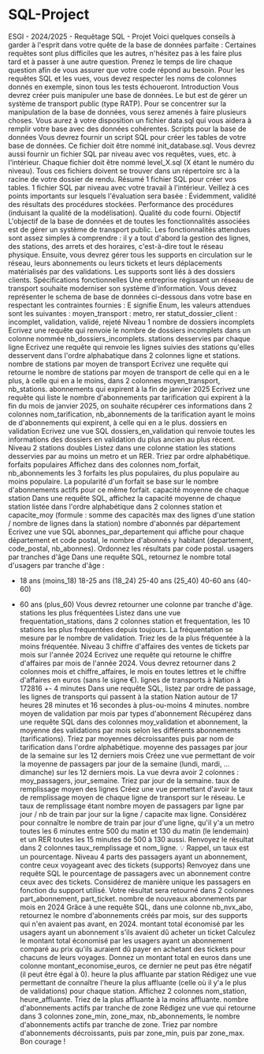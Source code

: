 # SQL-Project

ESGI - 2024/2025 - Requêtage SQL - Projet
Voici quelques conseils à garder à l'esprit dans votre quête de la base de données parfaite :
Certaines requêtes sont plus difficiles que les autres, n'hésitez pas à les faire plus tard et à passer à
une autre question.
Prenez le temps de lire chaque question afin de vous assurer que votre code répond au besoin. Pour
les requêtes SQL et les vues, vous devez respecter les noms de colonnes donnés en exemple, sinon
tous les tests échoueront.
Introduction
Vous devrez créer puis manipuler une base de données. Le but est de gérer un système de transport public
(type RATP). Pour se concentrer sur la manipulation de la base de données, vous serez amenés à faire
plusieurs choses.
Vous aurez à votre disposition un fichier data.sql qui vous aidera à remplir votre base avec des données
cohérentes.
Scripts pour la base de données
Vous devrez fournir un script SQL pour créer les tables de votre base de données.
Ce fichier doit être nommé init_database.sql. Vous devrez aussi fournir un fichier SQL par niveau avec
vos requêtes, vues, etc. à l'intérieur.
Chaque fichier doit être nommé level_X.sql (X étant le numéro du niveau).
Tous ces fichiers doivent se trouver dans un répertoire src à la racine de votre dossier de rendu.
Résumé
1 fichier SQL pour créer vos tables.
1 fichier SQL par niveau avec votre travail à l'intérieur.
Veillez à ces points importants sur lesquels l'évaluation sera basée :
Évidemment, validité des résultats des procédures stockées.
Performance des procédures (induisant la qualité de la modélisation).
Qualité du code fourni.
Objectif
L'objectif de la base de données et de toutes les fonctionnalités associées est de gérer un système de
transport public.
Les fonctionnalités attendues sont assez simples à comprendre : il y a tout d'abord la gestion des lignes,
des stations, des arrets et des horaires, c'est-à-dire tout le réseau physique.
Ensuite, vous devrez gérer tous les supports en circulation sur le réseau, leurs abonnements ou leurs
tickets et leurs déplacements matérialisés par des validations.
Les supports sont liés à des dossiers clients.
Spécifications fonctionnelles
Une entreprise régissant un réseau de transport souhaite moderniser son système d'information.
Vous devez représenter le schema de base de données ci-dessous dans votre base en respectant les
contraintes fournies :
E signifie Enum, les valeurs attendues sont les suivantes :
moyen_transport : metro, rer
statut_dossier_client : incomplet, validation, validé, rejeté
Niveau 1
nombre de dossiers incomplets
Ecrivez une requête qui renvoie le nombre de dossiers incomplets dans un colonne nommée
nb_dossiers_incomplets.
stations desservies par chaque ligne
Ecrivez une requête qui renvoie les lignes suivies des stations qu'elles desservent dans l'ordre alphabatique
dans 2 colonnes ligne et stations.
nombre de stations par moyen de transport
Ecrivez une requête qui retourne le nombre de stations par moyen de transport de celle qui en a le plus, à
celle qui en a le moins, dans 2 colonnes moyen_transport, nb_stations.
abonnements qui expirent à la fin de janvier 2025
Ecrivez une requête qui liste le nombre d'abonnements par tarification qui expirent à la fin du mois de
janvier 2025, on souhaite récupérer ces informations dans 2 colonnes nom_tarification,
nb_abonnements de la tarification ayant le moins de d'abonnements qui expirent, à celle qui en a le plus.
dossiers en validation
Ecrivez une vue SQL dossiers_en_validation qui renvoie toutes les informations des dossiers en
validation du plus ancien au plus récent.
Niveau 2
stations doubles
Listez dans une colonne station les stations desservies par au moins un metro et un RER. Triez par ordre
alphabétique.
forfaits populaires
Affichez dans des colonnes nom_forfait, nb_abonnements les 3 forfaits les plus populaires, du plus
populaire au moins populaire. La popularité d'un forfait se base sur le nombre d'abonnements actifs pour ce
même forfait.
capacité moyenne de chaque station
Dans une requête SQL, affichez la capacité moyenne de chaque station listée dans l'ordre alphabétique
dans 2 colonnes station et capacite_moy (formule : somme des capacités max des lignes
d'une station / nombre de lignes dans la station)
nombre d'abonnés par département
Ecrivez une vue SQL abonnes_par_departement qui affiche pour chaque département et code postal, le
nombre d'abonnés y habitant (departement, code_postal, nb_abonnes). Ordonnez les résultats par
code postal.
usagers par tranches d'âge
Dans une requête SQL, retournez le nombre total d'usagers par tranche d'âge :
- 18 ans (moins_18)
18-25 ans (18_24)
25-40 ans (25_40)
40-60 ans (40-60)
+ 60 ans (plus_60)
Vous devrez retourner une colonne par tranche d'âge.
stations les plus fréquentées
Listez dans une vue frequentation_stations, dans 2 colonnes station et frequentation, les 10
stations les plus fréquentées depuis toujours. La fréquentation se mesure par le nombre de validation. Triez
les de la plus fréquentée à la moins fréquentée.
Niveau 3
chiffre d'affaires des ventes de tickets par mois sur l'année 2024
Ecrivez une requête qui retourne le chiffre d'affaires par mois de l'année 2024. Vous devrez retourner dans
2 colonnes mois et chiffre_affaires, le mois en toutes lettres et le chiffre d'affaires en euros (sans le
signe €).
lignes de transports à Nation à 172816 +- 4 minutes
Dans une requête SQL, listez par ordre de passage, les lignes de transports qui passent à la station Nation
autour de 17 heures 28 minutes et 16 secondes à plus-ou-moins 4 minutes.
nombre moyen de validation par mois par types d'abonnement
Récupérez dans une requête SQL dans des colonnes moy_validation et abonnement, la moyenne des
validations par mois selon les différents abonnements (tarifications). Triez par moyennes décroissantes puis
par nom de tarification dans l'ordre alphabétique.
moyenne des passages par jour de la semaine sur les 12 derniers mois
Créez une vue permettant de voir la moyenne de passagers par jour de la semaine (lundi, mardi, ...
dimanche) sur les 12 derniers mois. La vue devra avoir 2 colonnes : moy_passagers, jour_semaine.
Triez par jour de la semaine.
taux de remplissage moyen des lignes
Créez une vue permettant d'avoir le taux de remplissage moyen de chaque ligne de transport sur le réseau.
Le taux de remplissage étant nombre moyen de passagers par ligne par jour / nb de train
par jour sur la ligne / capacite max ligne. Considérez pour connaître le nombre de train par
jour d'une ligne, qu'il y'a un metro toutes les 6 minutes entre 500 du matin et 130 du matin (le lendemain)
et un RER toutes les 15 minutes de 500 à 130 aussi. Renvoyez le résultat dans 2 colonnes
taux_remplissage et nom_ligne.
💡 Rappel, un taux est un pourcentage.
Niveau 4
parts des passagers ayant un abonnement, contre ceux voyageant avec des tickets (supports)
Renvoyez dans une requête SQL le pourcentage de passagers avec un abonnement contre ceux avec des
tickets. Considérez de manière unique les passagers en fonction du support utilisé. Votre résultat sera
retourné dans 2 colonnes part_abonnement, part_ticket.
nombre de nouveaux abonnements par mois en 2024
Grâce à une requête SQL, dans une colonne nb_nvx_abo, retournez le nombre d'abonnements créés par
mois, sur des supports qui n'en avaient pas avant, en 2024.
montant total économisé par les usagers ayant un abonnement s'ils avaient dû acheter un ticket
Calculez le montant total économisé par les usagers ayant un abonnement comparé au prix qu'ils auraient
dû payer en achetant des tickets pour chacuns de leurs voyages. Donnez un montant total en euros dans
une colonne montant_economise_euros, ce dernier ne peut pas être négatif (il peut être égal à 0).
heure la plus affluante par station
Rédigez une vue permettant de connaître l'heure la plus affluante (celle où il y'a le plus de validations) pour
chaque station. Affichez 2 colonnes nom_station, heure_affluante. Triez de la plus affluante à la
moins affluante.
nombre d'abonnements actifs par tranche de zone
Rédigez une vue qui retourne dans 3 colonnes zone_min, zone_max, nb_abonnements, le nombre
d'abonnements actifs par tranche de zone. Triez par nombre d'abonnements décroissants, puis par
zone_min, puis par zone_max.
Bon courage !
